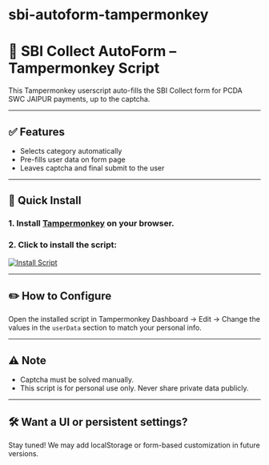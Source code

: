 # sbi-autoform-tampermonkey
# 🏦 SBI Collect AutoForm – Tampermonkey Script

This Tampermonkey userscript auto-fills the SBI Collect form for PCDA SWC JAIPUR payments, up to the captcha.

---

## ✅ Features

- Selects category automatically
- Pre-fills user data on form page
- Leaves captcha and final submit to the user

---

## 🚀 Quick Install

### 1. Install [Tampermonkey](https://www.tampermonkey.net/) on your browser.

### 2. Click to install the script:
[![Install Script](https://img.shields.io/badge/Install%20Script-Click%20Here-blue)](https://raw.githubusercontent.com/YOUR-USERNAME/sbi-autoform-tampermonkey/main/sbi-autofill.user.js)

---

## ✏️ How to Configure

Open the installed script in Tampermonkey Dashboard → Edit → Change the values in the `userData` section to match your personal info.

---

## ⚠️ Note

- Captcha must be solved manually.
- This script is for personal use only. Never share private data publicly.

---

## 🛠 Want a UI or persistent settings?

Stay tuned! We may add localStorage or form-based customization in future versions.

